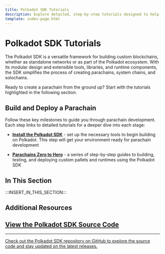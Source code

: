 ```yaml
---
title: Polkadot SDK Tutorials
description: Explore detailed, step-by-step tutorials designed to help you gain hands-on experience building custom solutions with the Polkadot SDK.
template: index-page.html
---
```


# Polkadot SDK Tutorials

The Polkadot SDK is a versatile framework for building custom blockchains, whether as standalone networks or as part of the Polkadot ecosystem. With its modular design and extensible tools, libraries, and runtime components, the SDK simplifies the process of creating parachains, system chains, and solochains.

Ready to create a parachain from the ground up? Start with the tutorials highlighted in the following section.

## Build and Deploy a Parachain

Follow these key milestones to guide you through parachain development. Each step links to detailed tutorials for a deeper dive into each stage:

- [**Install the Polkadot SDK**](/develop/parachains/install-polkadot-sdk/) - set up the necessary tools to begin building on Polkadot. This step will get your environment ready for parachain development

- [**Parachains Zero to Hero**](/tutorials/polkadot-sdk/parachains/zero-to-hero/) - a series of step-by-step guides to building, testing, and deploying custom pallets and runtimes using the Polkadot SDK

## In This Section

:::INSERT_IN_THIS_SECTION:::

## Additional Resources

<div class="subsection-wrapper">
  <div class="card">
    <a href="https://github.com/paritytech/polkadot-sdk" target="_blank">
      <h2 class="title">View the Polkadot SDK Source Code</h2>
      <hr>
      <p class="description">Check out the Polkadot SDK repository on GitHub to explore the source code and stay updated on the latest releases.</p>
    </a>
  </div>
</div>
